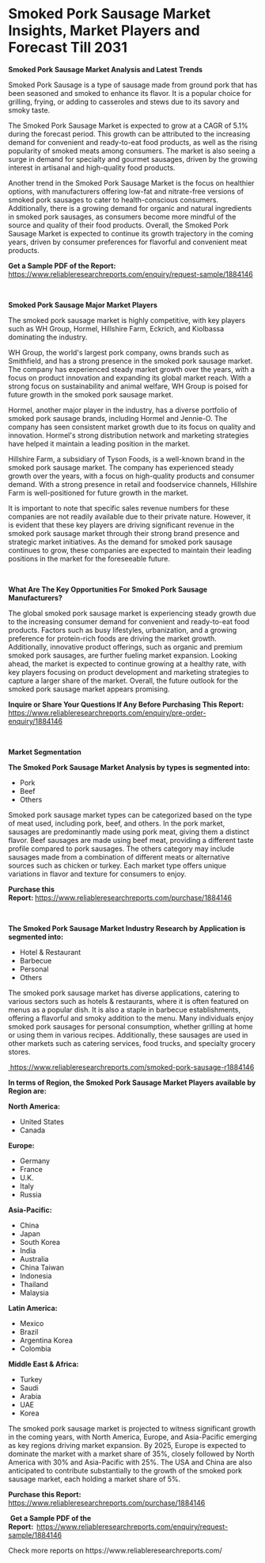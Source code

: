 <p><h1>Smoked Pork Sausage Market Insights, Market Players and Forecast Till 2031</h1></p><p><strong>Smoked Pork Sausage Market Analysis and Latest Trends</strong></p>
<p><p>Smoked Pork Sausage is a type of sausage made from ground pork that has been seasoned and smoked to enhance its flavor. It is a popular choice for grilling, frying, or adding to casseroles and stews due to its savory and smoky taste.</p><p>The Smoked Pork Sausage Market is expected to grow at a CAGR of 5.1% during the forecast period. This growth can be attributed to the increasing demand for convenient and ready-to-eat food products, as well as the rising popularity of smoked meats among consumers. The market is also seeing a surge in demand for specialty and gourmet sausages, driven by the growing interest in artisanal and high-quality food products.</p><p>Another trend in the Smoked Pork Sausage Market is the focus on healthier options, with manufacturers offering low-fat and nitrate-free versions of smoked pork sausages to cater to health-conscious consumers. Additionally, there is a growing demand for organic and natural ingredients in smoked pork sausages, as consumers become more mindful of the source and quality of their food products. Overall, the Smoked Pork Sausage Market is expected to continue its growth trajectory in the coming years, driven by consumer preferences for flavorful and convenient meat products.</p></p>
<p><strong>Get a Sample PDF of the Report:&nbsp;</strong> <a href="https://www.reliableresearchreports.com/enquiry/request-sample/1884146">https://www.reliableresearchreports.com/enquiry/request-sample/1884146</a></p>
<p>&nbsp;</p>
<p><strong>Smoked Pork Sausage Major Market Players</strong></p>
<p><p>The smoked pork sausage market is highly competitive, with key players such as WH Group, Hormel, Hillshire Farm, Eckrich, and Kiolbassa dominating the industry. </p><p>WH Group, the world's largest pork company, owns brands such as Smithfield, and has a strong presence in the smoked pork sausage market. The company has experienced steady market growth over the years, with a focus on product innovation and expanding its global market reach. With a strong focus on sustainability and animal welfare, WH Group is poised for future growth in the smoked pork sausage market.</p><p>Hormel, another major player in the industry, has a diverse portfolio of smoked pork sausage brands, including Hormel and Jennie-O. The company has seen consistent market growth due to its focus on quality and innovation. Hormel's strong distribution network and marketing strategies have helped it maintain a leading position in the market.</p><p>Hillshire Farm, a subsidiary of Tyson Foods, is a well-known brand in the smoked pork sausage market. The company has experienced steady growth over the years, with a focus on high-quality products and consumer demand. With a strong presence in retail and foodservice channels, Hillshire Farm is well-positioned for future growth in the market.</p><p>It is important to note that specific sales revenue numbers for these companies are not readily available due to their private nature. However, it is evident that these key players are driving significant revenue in the smoked pork sausage market through their strong brand presence and strategic market initiatives. As the demand for smoked pork sausage continues to grow, these companies are expected to maintain their leading positions in the market for the foreseeable future.</p></p>
<p>&nbsp;</p>
<p><strong>What Are The Key Opportunities For Smoked Pork Sausage Manufacturers?</strong></p>
<p><p>The global smoked pork sausage market is experiencing steady growth due to the increasing consumer demand for convenient and ready-to-eat food products. Factors such as busy lifestyles, urbanization, and a growing preference for protein-rich foods are driving the market growth. Additionally, innovative product offerings, such as organic and premium smoked pork sausages, are further fueling market expansion. Looking ahead, the market is expected to continue growing at a healthy rate, with key players focusing on product development and marketing strategies to capture a larger share of the market. Overall, the future outlook for the smoked pork sausage market appears promising.</p></p>
<p><strong>Inquire or Share Your Questions If Any Before Purchasing This Report:</strong> <a href="https://www.reliableresearchreports.com/enquiry/pre-order-enquiry/1884146">https://www.reliableresearchreports.com/enquiry/pre-order-enquiry/1884146</a></p>
<p>&nbsp;</p>
<p><strong>Market Segmentation</strong></p>
<p><strong>The Smoked Pork Sausage Market Analysis by types is segmented into:</strong></p>
<p><ul><li>Pork</li><li>Beef</li><li>Others</li></ul></p>
<p><p>Smoked pork sausage market types can be categorized based on the type of meat used, including pork, beef, and others. In the pork market, sausages are predominantly made using pork meat, giving them a distinct flavor. Beef sausages are made using beef meat, providing a different taste profile compared to pork sausages. The others category may include sausages made from a combination of different meats or alternative sources such as chicken or turkey. Each market type offers unique variations in flavor and texture for consumers to enjoy.</p></p>
<p><strong>Purchase this Report:&nbsp;</strong><a href="https://www.reliableresearchreports.com/purchase/1884146">https://www.reliableresearchreports.com/purchase/1884146</a></p>
<p>&nbsp;</p>
<p><strong>The Smoked Pork Sausage Market Industry Research by Application is segmented into:</strong></p>
<p><ul><li>Hotel & Restaurant</li><li>Barbecue</li><li>Personal</li><li>Others</li></ul></p>
<p><p>The smoked pork sausage market has diverse applications, catering to various sectors such as hotels & restaurants, where it is often featured on menus as a popular dish. It is also a staple in barbecue establishments, offering a flavorful and smoky addition to the menu. Many individuals enjoy smoked pork sausages for personal consumption, whether grilling at home or using them in various recipes. Additionally, these sausages are used in other markets such as catering services, food trucks, and specialty grocery stores.</p></p>
<p><a href="https://www.reliableresearchreports.com/smoked-pork-sausage-r1884146">&nbsp;https://www.reliableresearchreports.com/smoked-pork-sausage-r1884146</a></p>
<p><strong>In terms of Region, the Smoked Pork Sausage Market Players available by Region are:</strong></p>
<p>
    <p> <strong> North America: </strong>
        <ul>
            <li>United States</li>
            <li>Canada</li>
        </ul>
        </p> 
    <p> <strong> Europe: </strong>
        <ul>
            <li>Germany</li>
            <li>France</li>
            <li>U.K.</li>
            <li>Italy</li>
            <li>Russia</li>
        </ul>
        </p> 
    <p> <strong> Asia-Pacific: </strong>
        <ul>
            <li>China</li>
            <li>Japan</li>
            <li>South Korea</li>
            <li>India</li>
            <li>Australia</li>
            <li>China Taiwan</li>
            <li>Indonesia</li>
            <li>Thailand</li>
            <li>Malaysia</li>
        </ul>
        </p> 
    <p> <strong> Latin America: </strong>
        <ul>
            <li>Mexico</li>
            <li>Brazil</li>
            <li>Argentina Korea</li>
            <li>Colombia</li>
        </ul>
        </p> 
    <p> <strong> Middle East & Africa: </strong>
        <ul>
            <li>Turkey</li>
            <li>Saudi</li>
            <li>Arabia</li>
            <li>UAE</li>
            <li>Korea</li>
        </ul>
    </p>
    </p>
<p><p>The smoked pork sausage market is projected to witness significant growth in the coming years, with North America, Europe, and Asia-Pacific emerging as key regions driving market expansion. By 2025, Europe is expected to dominate the market with a market share of 35%, closely followed by North America with 30% and Asia-Pacific with 25%. The USA and China are also anticipated to contribute substantially to the growth of the smoked pork sausage market, each holding a market share of 5%.</p></p>
<p><strong>Purchase this Report: </strong><a href="https://www.reliableresearchreports.com/purchase/1884146">https://www.reliableresearchreports.com/purchase/1884146</a></p>
<p>&nbsp;<strong>Get a Sample PDF of the Report:&nbsp;&nbsp;</strong><a href="https://www.reliableresearchreports.com/enquiry/request-sample/1884146">https://www.reliableresearchreports.com/enquiry/request-sample/1884146</a></p>
<p><strong></strong></p>
<p>Check more reports on https://www.reliableresearchreports.com/</p>